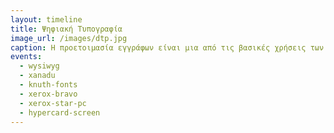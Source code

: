 ```yaml
---
layout: timeline 
title: Ψηφιακή Τυπογραφία 
image_url: /images/dtp.jpg
caption: Η προετοιμασία εγγράφων είναι μια από τις βασικές χρήσεις των πρώτων υπολογιστών τόσο από την πλευρά του UNIX όσο και από την πλευρά του GUI. Παράλληλα υπάρχουν πολλές εναλλακτικές προσπάθειες κυρίως για την δημιουργία ψηφιακών εγγράφων. 
events:
  - wysiwyg 
  - xanadu
  - knuth-fonts
  - xerox-bravo
  - xerox-star-pc
  - hypercard-screen
---
```


